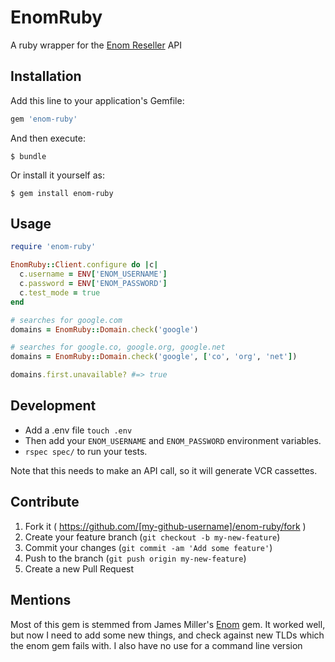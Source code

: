 # EnomRuby

A ruby wrapper for the [Enom Reseller](http://www.enom.com/resellers/api-documentation.aspx) API

## Installation

Add this line to your application's Gemfile:

```ruby
gem 'enom-ruby'
```

And then execute:

    $ bundle

Or install it yourself as:

    $ gem install enom-ruby

## Usage

```ruby
require 'enom-ruby'

EnomRuby::Client.configure do |c|
  c.username = ENV['ENOM_USERNAME']
  c.password = ENV['ENOM_PASSWORD']
  c.test_mode = true
end

# searches for google.com
domains = EnomRuby::Domain.check('google')

# searches for google.co, google.org, google.net
domains = EnomRuby::Domain.check('google', ['co', 'org', 'net'])

domains.first.unavailable? #=> true
```

## Development

* Add a .env file `touch .env`
* Then add your `ENOM_USERNAME` and `ENOM_PASSWORD` environment variables.
* `rspec spec/` to run your tests.

Note that this needs to make an API call, so it will generate VCR cassettes.

## Contribute

1. Fork it ( https://github.com/[my-github-username]/enom-ruby/fork )
2. Create your feature branch (`git checkout -b my-new-feature`)
3. Commit your changes (`git commit -am 'Add some feature'`)
4. Push to the branch (`git push origin my-new-feature`)
5. Create a new Pull Request

## Mentions

Most of this gem is stemmed from James Miller's [Enom](https://github.com/bensie/enom) gem. It worked well, but now I need to add some new things, and check against new TLDs which the enom gem fails with. I also have no use for a command line version
